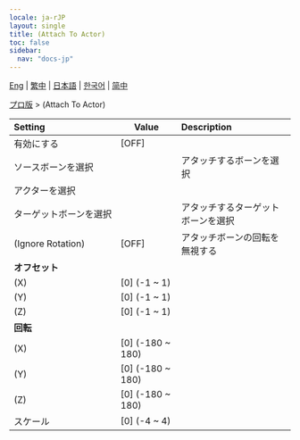 ```yaml
---
locale: ja-rJP
layout: single
title: (Attach To Actor)
toc: false
sidebar:
  nav: "docs-jp"
---
```

[Eng](/dancexr/menu/2025.4/actor/attach_to_actor) | [繁中](/tw/dancexr/menu/2025.4/actor/attach_to_actor) | [日本語](/jp/dancexr/menu/2025.4/actor/attach_to_actor) | [한국어](/kr/dancexr/menu/2025.4/actor/attach_to_actor) | [简中](/zh/dancexr/menu/2025.4/actor/attach_to_actor)

[プロ版](../menu#プロ版) > (Attach To Actor)



| Setting | Value | Description |
| :--- | --- | :--- |
|<nobr>有効にする</nobr>| [OFF] | 
|<nobr>ソースボーンを選択</nobr>|| アタッチするボーンを選択
|<nobr>アクターを選択</nobr>|  |  |
|<nobr>ターゲットボーンを選択</nobr>|| アタッチするターゲットボーンを選択
|<nobr>(Ignore Rotation)</nobr>| [OFF] | アタッチボーンの回転を無視する
|<nobr><b>オフセット</b></nobr>|| 
|<nobr>(X)</nobr>| [0] (-1 ~ 1) | 
|<nobr>(Y)</nobr>| [0] (-1 ~ 1) | 
|<nobr>(Z)</nobr>| [0] (-1 ~ 1) | 
|<nobr><b>回転</b></nobr>|| 
|<nobr>(X)</nobr>| [0] (-180 ~ 180) | 
|<nobr>(Y)</nobr>| [0] (-180 ~ 180) | 
|<nobr>(Z)</nobr>| [0] (-180 ~ 180) | 
|<nobr>スケール</nobr>| [0] (-4 ~ 4) | 
